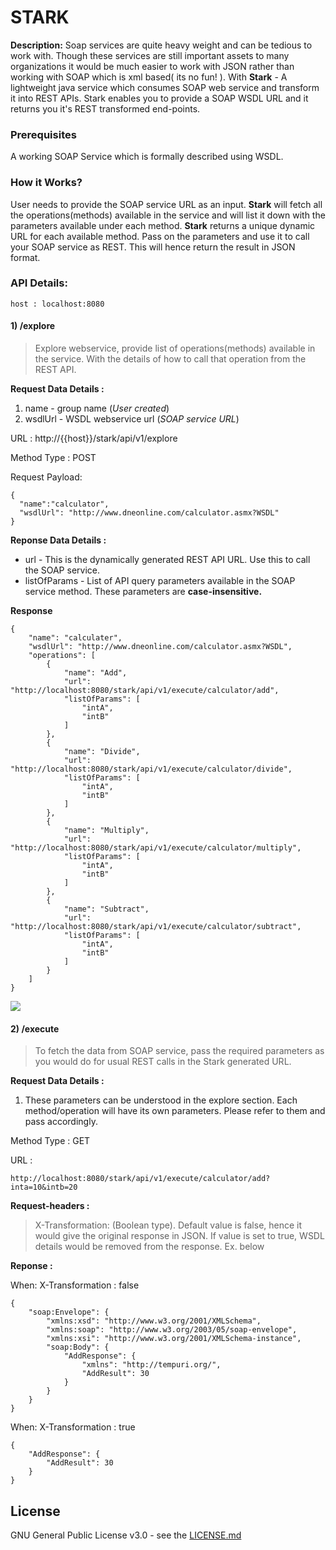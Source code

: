 # STARK

**Description:** Soap services are quite heavy weight and can be tedious to work with. Though these services are still important assets to many organizations it would be much easier to work with JSON rather than working with SOAP which is xml based( its no fun! ).
With **Stark** - A lightweight java service which consumes SOAP web service and transform it into REST APIs. Stark enables you to provide a SOAP WSDL URL and it returns you it's REST transformed end-points.


### Prerequisites

A working SOAP Service which is formally described using WSDL.

### How it Works?

User needs to provide the SOAP service URL as an input. **Stark** will fetch all the operations(methods) available in the service and will list it down with the parameters available under each method.
**Stark** returns a unique dynamic URL for each available method. Pass on the parameters and use it to call your SOAP service as REST. This will hence return the result in JSON format.

### API Details:

    host : localhost:8080

#### 1) /explore 
>   Explore webservice, provide list of operations(methods) available in the service. With the details of how to call that operation from the REST API.

**Request Data Details :**
1. name - group name (*User created*)
1. wsdlUrl  - WSDL webservice url (*SOAP service URL*)


URL : http://{{host}}/stark/api/v1/explore

Method Type : POST

Request Payload:
```
{
  "name":"calculator",
  "wsdlUrl": "http://www.dneonline.com/calculator.asmx?WSDL"
}
```

**Reponse Data Details :**

- url -  This is the dynamically generated REST API URL. Use this to call the SOAP service.
- listOfParams - List of API query parameters available in the SOAP service method. These parameters are **case-insensitive.**


**Response**
```
{
    "name": "calculater",
    "wsdlUrl": "http://www.dneonline.com/calculator.asmx?WSDL",
    "operations": [
        {
            "name": "Add",
            "url": "http://localhost:8080/stark/api/v1/execute/calculator/add",
            "listOfParams": [
                "intA",
                "intB"
            ]
        },
        {
            "name": "Divide",
            "url": "http://localhost:8080/stark/api/v1/execute/calculator/divide",
            "listOfParams": [
                "intA",
                "intB"
            ]
        },
        {
            "name": "Multiply",
            "url": "http://localhost:8080/stark/api/v1/execute/calculator/multiply",
            "listOfParams": [
                "intA",
                "intB"
            ]
        },
        {
            "name": "Subtract",
            "url": "http://localhost:8080/stark/api/v1/execute/calculator/subtract",
            "listOfParams": [
                "intA",
                "intB"
            ]
        }
    ]
}
```



[![](https://gitlab.com/fynd/SARS/blob/develop/src/main/resources/photos/explore.png)](https://gitlab.com/fynd/SARS/blob/develop/src/main/resources/photos/explore.png)








#### 2) /execute  
>   To fetch the data from SOAP service, pass the required parameters as you would do for usual REST calls in the Stark generated URL.

**Request Data Details :**
1. These parameters can be understood in the explore section. Each method/operation will have its own parameters. Please refer to them and pass accordingly. 

Method Type : GET

URL :
```
http://localhost:8080/stark/api/v1/execute/calculator/add?inta=10&intb=20
```
**Request-headers :**
> X-Transformation: (Boolean type). Default value is false, hence it would give the original response in JSON. If value is set to true, WSDL details would be removed from the response. Ex. below

**Reponse :**

When: X-Transformation : false
```
{
    "soap:Envelope": {
        "xmlns:xsd": "http://www.w3.org/2001/XMLSchema",
        "xmlns:soap": "http://www.w3.org/2003/05/soap-envelope",
        "xmlns:xsi": "http://www.w3.org/2001/XMLSchema-instance",
        "soap:Body": {
            "AddResponse": {
                "xmlns": "http://tempuri.org/",
                "AddResult": 30
            }
        }
    }
}
```


When: X-Transformation : true
```
{
    "AddResponse": {
        "AddResult": 30
    }
}
```





## License

GNU General Public License v3.0 - see the [LICENSE.md](LICENSE.md)

